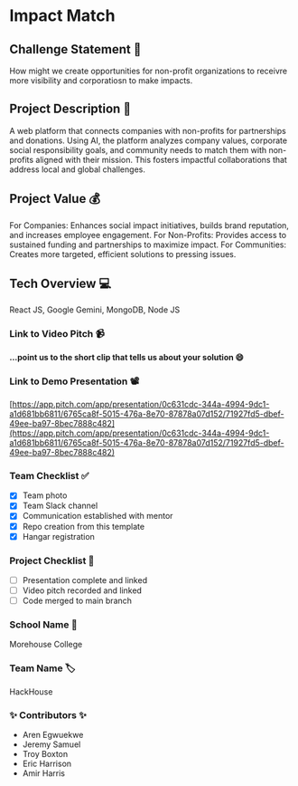 # Impact Match

## Challenge Statement 🎯
How might we create opportunities for non-profit organizations to receivre more visibility and corporatiosn to make impacts.

## Project Description 🤯
A web platform that connects companies with non-profits for partnerships and donations. Using AI, the platform analyzes company values, corporate social responsibility goals, and community needs to match them with non-profits aligned with their mission. This fosters impactful collaborations that address local and global challenges.

## Project Value 💰
For Companies: Enhances social impact initiatives, builds brand reputation, and increases employee engagement.
For Non-Profits: Provides access to sustained funding and partnerships to maximize impact.
For Communities: Creates more targeted, efficient solutions to pressing issues.

## Tech Overview 💻
React JS, Google Gemini, MongoDB, Node JS

### Link to Video Pitch 📹
**...point us to the short clip that tells us about your solution 😄**

### Link to Demo Presentation 📽
[https://app.pitch.com/app/presentation/0c631cdc-344a-4994-9dc1-a1d681bb6811/6765ca8f-5015-476a-8e70-87878a07d152/71927fd5-dbef-49ee-ba97-8bec7888c482](https://app.pitch.com/app/presentation/0c631cdc-344a-4994-9dc1-a1d681bb6811/6765ca8f-5015-476a-8e70-87878a07d152/71927fd5-dbef-49ee-ba97-8bec7888c482)

### Team Checklist ✅
- [x] Team photo
- [x] Team Slack channel
- [x] Communication established with mentor
- [x] Repo creation from this template
- [x] Hangar registration

### Project Checklist 🏁
- [ ] Presentation complete and linked
- [ ] Video pitch recorded and linked
- [ ] Code merged to main branch

### School Name 🏫
Morehouse College

### Team Name 🏷
HackHouse

### ✨ Contributors ✨
* Aren Egwuekwe
* Jeremy Samuel
* Troy Boxton
* Eric Harrison
* Amir Harris

